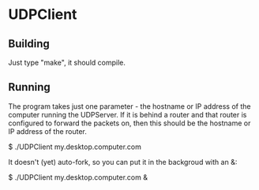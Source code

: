 UDPClient
=========

Building
--------

Just type "make", it should compile.

Running
-------

The program takes just one parameter - the hostname or IP address of the
computer running the UDPServer.  If it is behind a router and that router
is configured to forward the packets on, then this should be the hostname
or IP address of the router.

$ ./UDPClient my.desktop.computer.com

It doesn't (yet) auto-fork, so you can put it in the backgroud with an &:

$ ./UDPClient my.desktop.computer.com &

